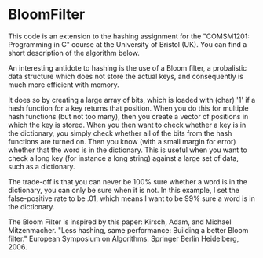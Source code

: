 # BloomFilter
This code is an extension to the hashing assignment for the "COMSM1201: Programming in C" course at the University of Bristol (UK). You can find a short description of the algorithm below.

An interesting antidote to hashing is the use of a Bloom filter,
a probalistic data structure which does not store the actual keys,
and consequently is much more efficient with memory.

It does so by creating a large array of bits, which is loaded with 
(char) '1' if a hash function for a key returns that position. When you 
do this for multiple hash functions (but not too many), then you create 
a vector of positions in which the key is stored. When you then want to 
check whether a key is in the dictionary, you simply check whether all 
of the bits from the hash functions are turned on. Then you know (with 
a small margin for error) whether that the word is in the dictionary. This 
is useful when you want to check a long key (for instance a long string)
against a large set of data, such as a dictionary.

The trade-off is that you can never be 100% sure whether a word is
in the dictionary, you can only be sure when it is not. In this example,
I set the false-positive rate to be .01, which means I want to be 99% sure
a word is in the dictionary.

The Bloom Filter is inspired by this paper: Kirsch, Adam, and Michael Mitzenmacher.
"Less hashing, same performance: Building a better Bloom filter."
European Symposium on Algorithms. Springer Berlin Heidelberg, 2006.

